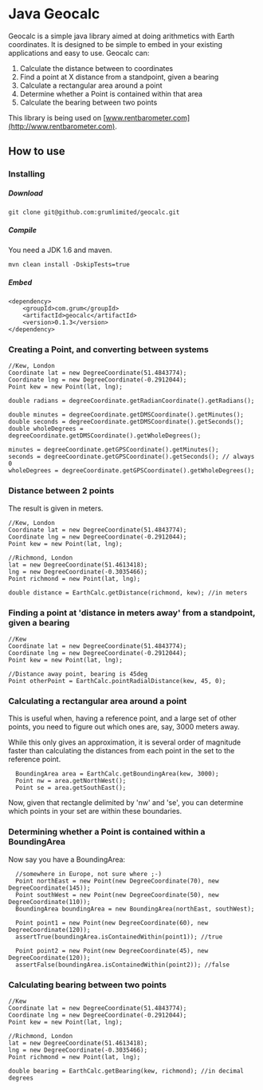 Java Geocalc
=======

Geocalc is a simple java library aimed at doing arithmetics with
Earth coordinates. 
It is designed to be simple to embed in your existing applications and easy to use. Geocalc can:

1. Calculate the distance between to coordinates
2. Find a point at X distance from a standpoint, given a bearing
3. Calculate a rectangular area around a point
4. Determine whether a Point is contained within that area
5. Calculate the bearing between two points

This library is being used on [www.rentbarometer.com](http://www.rentbarometer.com).

How to use
-

### Installing

##### Download

    git clone git@github.com:grumlimited/geocalc.git
    
##### Compile

You need a JDK 1.6 and maven.
    
    mvn clean install -DskipTests=true
    
##### Embed

    <dependency>
        <groupId>com.grum</groupId>
        <artifactId>geocalc</artifactId>
        <version>0.1.3</version>
    </dependency>

### Creating a Point, and converting between systems

    //Kew, London
    Coordinate lat = new DegreeCoordinate(51.4843774);
    Coordinate lng = new DegreeCoordinate(-0.2912044);
    Point kew = new Point(lat, lng);
    
    double radians = degreeCoordinate.getRadianCoordinate().getRadians();
    
    double minutes = degreeCoordinate.getDMSCoordinate().getMinutes();
    double seconds = degreeCoordinate.getDMSCoordinate().getSeconds();
    double wholeDegrees = degreeCoordinate.getDMSCoordinate().getWholeDegrees();
    
    minutes = degreeCoordinate.getGPSCoordinate().getMinutes();
    seconds = degreeCoordinate.getGPSCoordinate().getSeconds(); // always 0
    wholeDegrees = degreeCoordinate.getGPSCoordinate().getWholeDegrees();

### Distance between 2 points

The result is given in meters.

    //Kew, London
    Coordinate lat = new DegreeCoordinate(51.4843774);
    Coordinate lng = new DegreeCoordinate(-0.2912044);
    Point kew = new Point(lat, lng);

    //Richmond, London
    lat = new DegreeCoordinate(51.4613418);
    lng = new DegreeCoordinate(-0.3035466);
    Point richmond = new Point(lat, lng);

    double distance = EarthCalc.getDistance(richmond, kew); //in meters
    
    
### Finding a point at 'distance in meters away' from a standpoint, given a bearing

    //Kew
    Coordinate lat = new DegreeCoordinate(51.4843774);
    Coordinate lng = new DegreeCoordinate(-0.2912044);
    Point kew = new Point(lat, lng);
    
    //Distance away point, bearing is 45deg
    Point otherPoint = EarthCalc.pointRadialDistance(kew, 45, 0);
    
### Calculating a rectangular area around a point

This is useful when, having a reference point, and a large set of 
other points, you need to figure out which ones are, say, 3000 meters away.

While this only gives an approximation, it is several order of magnitude faster
than calculating the distances from each point in the set to the reference point.

      BoundingArea area = EarthCalc.getBoundingArea(kew, 3000);
      Point nw = area.getNorthWest();
      Point se = area.getSouthEast();
      
Now, given that rectangle delimited by 'nw' and 'se', you can determine which points in your set are within these boundaries.

### Determining whether a Point is contained within a BoundingArea

Now say you have a BoundingArea:

      //somewhere in Europe, not sure where ;-)
      Point northEast = new Point(new DegreeCoordinate(70), new DegreeCoordinate(145));
      Point southWest = new Point(new DegreeCoordinate(50), new DegreeCoordinate(110));
      BoundingArea boundingArea = new BoundingArea(northEast, southWest);
      
      Point point1 = new Point(new DegreeCoordinate(60), new DegreeCoordinate(120));
      assertTrue(boundingArea.isContainedWithin(point1)); //true
      
      Point point2 = new Point(new DegreeCoordinate(45), new DegreeCoordinate(120));
      assertFalse(boundingArea.isContainedWithin(point2)); //false

### Calculating bearing between two points

    //Kew
    Coordinate lat = new DegreeCoordinate(51.4843774);
    Coordinate lng = new DegreeCoordinate(-0.2912044);
    Point kew = new Point(lat, lng);
    
    //Richmond, London
    lat = new DegreeCoordinate(51.4613418);
    lng = new DegreeCoordinate(-0.3035466);
    Point richmond = new Point(lat, lng);
    
    double bearing = EarthCalc.getBearing(kew, richmond); //in decimal degrees
